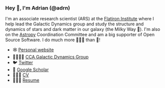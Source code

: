 ### Hey 👋, I'm Adrian (@adrn)

I'm an associate research scientist (ARS) at the [Flatiron Institute](https://www.simonsfoundation.org/flatiron/center-for-computational-astrophysics) where I help lead the Galactic Dynamics group and study the structure and dynamics of stars and dark matter in our galaxy (the Milky Way 🌌). I'm also on the [Astropy](https://github.com/astropy/astropy) Coordination Committee and am a big supporter of Open Source Software. I do much more 👨🏽‍💻 than 🔭!

- 🕸️ [Personal website](https://adrian.pw)
- 🤜🏽🤛🏽 [CCA Galactic Dynamics Group](https://www.simonsfoundation.org/flatiron/center-for-computational-astrophysics/dynamics/)
- 🐦 [Twitter](https://twitter.com/adrianprw)
- 🧻 [Google Scholar](https://scholar.google.com/citations?user=_wSmxLcAAAAJ&hl=en)
- 👨🏽‍🔬 [CV](http://adrian.pw/cv/PriceWhelan-cv.pdf)
- 👨🏽‍💼 [Resume](http://adrian.pw/resume/PriceWhelan-resume.pdf)
